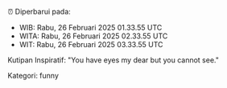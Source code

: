 ⏰ Diperbarui pada:
- WIB: Rabu, 26 Februari 2025 01.33.55 UTC
- WITA: Rabu, 26 Februari 2025 02.33.55 UTC
- WIT: Rabu, 26 Februari 2025 03.33.55 UTC

Kutipan Inspiratif:
"You have eyes my dear but you cannot see."


Kategori: funny

